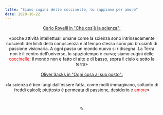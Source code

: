 ```yaml
---
title: "Siamo cugini delle coccinelle, lo sappiamo per amore"
date: 2020-10-22
---
```

<div align="center">
<span style="text-decoration:underline">Carlo Rovelli in "Che cos'è la scienza":</span>
</div>
&nbsp;

<div align="center">
«poche attività intellettuali umane come la scienza sono intrinsecamente coscienti dei limiti della conoscenza e al tempo stesso sono più brucianti di passione visionaria. A ogni passo un mondo nuovo si ridisegna. La Terra non è il centro dell'universo, lo spaziotempo è curvo; siamo cugini delle <span style="color:red">coccinelle</span>; il mondo non è fatto di alto e di basso, sopra il cielo e sotto la terra»
</div>
&nbsp;

<div align="center">
<span style="text-decoration:underline">Oliver Sacks in "Ogni cosa al suo posto":</span>
</div>
&nbsp;

<div align="center">
«la scienza è ben lungi dall'essere fatta, come molti immaginano, soltanto di freddi calcoli; piuttosto è permeata di passione, desiderio e <span style="color:red">amore</span>»
</div>

&nbsp;

<div align="center">
  ✎
  </div>
